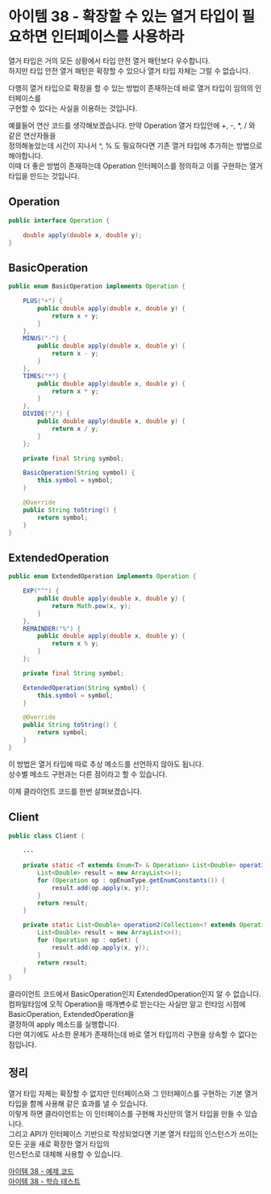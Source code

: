# 아이템 38 - 확장할 수 있는 열거 타입이 필요하면 인터페이스를 사용하라

열거 타입은 거의 모든 상황에서 타입 안전 열거 패턴보다 우수합니다.   
하지만 타입 안전 열거 패턴은 확장할 수 있으나 열거 타입 자체는 그럴 수 없습니다.      

다행히 열거 타입으로 확장을 할 수 있는 방법이 존재하는데 바로 열거 타입이 임의의 인터페이스를   
구현할 수 있다는 사실을 이용하는 것입니다.     

예를들어 연산 코드를 생각해보겠습니다. 만약 Operation 열거 타입안에 +, -, *, / 와 같은 연산자들을   
정의해놓았는데 시간이 지나서 ^, % 도 필요하다면 기존 열거 타입에 추가하는 방법으로 해야합니다.    
이때 더 좋은 방법이 존재하는데 Operation 인터페이스를 정의하고 이를 구현하는 열거 타입을 만드는 것입니다.   

## Operation

````java
public interface Operation {

    double apply(double x, double y);
}
````

## BasicOperation

````java
public enum BasicOperation implements Operation {

    PLUS("+") {
        public double apply(double x, double y) {
            return x + y;
        }
    },
    MINUS("-") {
        public double apply(double x, double y) {
            return x - y;
        }
    },
    TIMES("*") {
        public double apply(double x, double y) {
            return x * y;
        }
    },
    DIVIDE("/") {
        public double apply(double x, double y) {
            return x / y;
        }
    };

    private final String symbol;

    BasicOperation(String symbol) {
        this.symbol = symbol;
    }

    @Override
    public String toString() {
        return symbol;
    }
}
````

## ExtendedOperation

````java
public enum ExtendedOperation implements Operation {

    EXP("^") {
        public double apply(double x, double y) {
            return Math.pow(x, y);
        }
    },
    REMAINDER("%") {
        public double apply(double x, double y) {
            return x % y;
        }
    };

    private final String symbol;

    ExtendedOperation(String symbol) {
        this.symbol = symbol;
    }

    @Override
    public String toString() {
        return symbol;
    }
}
````

이 방법은 열거 타입에 따로 추상 메소드를 선언하지 않아도 됩니다.   
상수별 메소드 구현과는 다른 점이라고 할 수 있습니다.    

이제 클라이언트 코드를 한번 살펴보겠습니다.    

## Client

````java
public class Client {

    ...
    
    private static <T extends Enum<T> & Operation> List<Double> operation1(Class<T> opEnumType, double x, double y) {
        List<Double> result = new ArrayList<>();
        for (Operation op : opEnumType.getEnumConstants()) {
            result.add(op.apply(x, y));
        }
        return result;
    }

    private static List<Double> operation2(Collection<? extends Operation> opSet, double x, double y) {
        List<Double> result = new ArrayList<>();
        for (Operation op : opSet) {
            result.add(op.apply(x, y));
        }
        return result;
    }
}
````

클라이언트 코드에서 BasicOperation인지 ExtendedOperation인지 알 수 없습니다.    
컴파일타임에 오직 Operation을 매개변수로 받는다는 사실만 알고 런타임 시점에 BasicOperation, ExtendedOperation을    
결정하여 apply 메소드를 실행합니다.     
다만 여기에도 사소한 문제가 존재하는데 바로 열거 타입끼리 구현을 상속할 수 없다는 점입니다.       

## 정리

열거 타입 자체는 확장할 수 없지만 인터페이스와 그 인터페이스를 구현하는 기본 열거 타입을 함께 사용해 같은 효과를 낼 수 있습니다.    
이렇게 하면 클라이언트는 이 인터페이스를 구현해 자신만의 열거 타입을 만들 수 있습니다.    
그리고 API가 인터페이스 기반으로 작성되었다면 기본 열거 타입의 인스턴스가 쓰이는 모든 곳을 새로 확장한 열거 타입의    
인스턴스로 대체해 사용할 수 있습니다.    

[아이템 38 - 예제 코드](https://github.com/320Hwany/EffectiveJava/tree/main/src/main/java/effective/chapter6/item38)                                                        
[아이템 38 - 학습 테스트](https://github.com/320Hwany/EffectiveJava/tree/main/src/test/java/effective/chapter6/item38)            